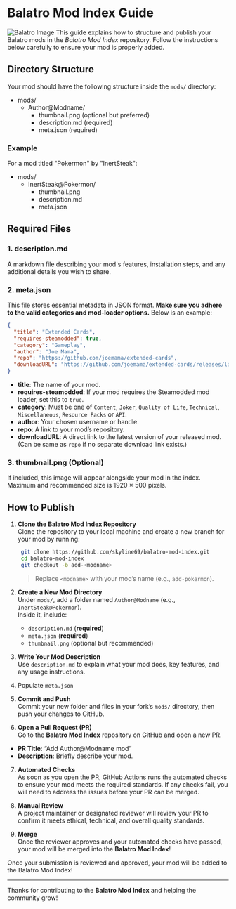 # Balatro Mod Index Guide
![Balatro Image](https://github.com/skyline69/balatro-mod-index/blob/main/media/Balatro.jpg?raw=true)
This guide explains how to structure and publish your Balatro mods in the *Balatro Mod Index* repository. Follow the instructions below carefully to ensure your mod is properly added.

## Directory Structure

Your mod should have the following structure inside the `mods/` directory:
- mods/
    - Author@Modname/
        - thumbnail.png (optional but preferred)
        - description.md (required)
        - meta.json (required)

### Example
For a mod titled "Pokermon" by "InertSteak":

- mods/
    - InertSteak@Pokermon/
        - thumbnail.png
        - description.md
        - meta.json

## Required Files

### 1. description.md
A markdown file describing your mod's features, installation steps, and any additional details you wish to share.

### 2. meta.json
This file stores essential metadata in JSON format. **Make sure you adhere to the valid categories and mod-loader options.** Below is an example:
```json
{
  "title": "Extended Cards",
  "requires-steamodded": true,
  "category": "Gameplay",
  "author": "Joe Mama",
  "repo": "https://github.com/joemama/extended-cards",
  "downloadURL": "https://github.com/joemama/extended-cards/releases/latest/extended-cards.tar.gz"
}
```

- **title**: The name of your mod.
- **requires-steamodded**: If your mod requires the Steamodded mod loader, set this to `true`.
- **category**: Must be one of `Content`, `Joker`, `Quality of Life`, `Technical`, `Miscellaneous`, `Resource Packs` or `API`.
- **author**: Your chosen username or handle.
- **repo**: A link to your mod’s repository.
- **downloadURL**: A direct link to the latest version of your released mod. (Can be same as `repo` if no separate download link exists.)

### 3. thumbnail.png (Optional)
If included, this image will appear alongside your mod in the index. Maximum and recommended size is 1920 × 500 pixels.

## How to Publish

1. **Clone the Balatro Mod Index Repository**  
   Clone the repository to your local machine and create a new branch for your mod by running:
   ```bash
    git clone https://github.com/skyline69/balatro-mod-index.git
    cd balatro-mod-index
    git checkout -b add-<modname>
   ```
   > Replace `<modname>` with your mod’s name (e.g., `add-pokermon`).

2. **Create a New Mod Directory**  
   Under `mods/`, add a folder named `Author@Modname` (e.g., `InertSteak@Pokermon`).  
   Inside it, include:  
   - `description.md` (**required**)  
   - `meta.json` (**required**)  
   - `thumbnail.png` (optional but recommended)

3. **Write Your Mod Description**  
   Use `description.md` to explain what your mod does, key features, and any usage instructions.

4. Populate `meta.json`

5. **Commit and Push**  
Commit your new folder and files in your fork’s `mods/` directory, then push your changes to GitHub.

6. **Open a Pull Request (PR)**  
Go to the **Balatro Mod Index** repository on GitHub and open a new PR.
- **PR Title**: “Add Author@Modname mod”  
- **Description**: Briefly describe your mod.

7. **Automated Checks**  
As soon as you open the PR, GitHub Actions runs the automated checks to ensure your mod meets the required standards. If any checks fail, you will need to address the issues before your PR can be merged.

8. **Manual Review**  
A project maintainer or designated reviewer will review your PR to confirm it meets ethical, technical, and overall quality standards.

9. **Merge**  
Once the reviewer approves and your automated checks have passed, your mod will be merged into the **Balatro Mod Index**!

Once your submission is reviewed and approved, your mod will be added to the Balatro Mod Index!

---

Thanks for contributing to the **Balatro Mod Index** and helping the community grow! 
